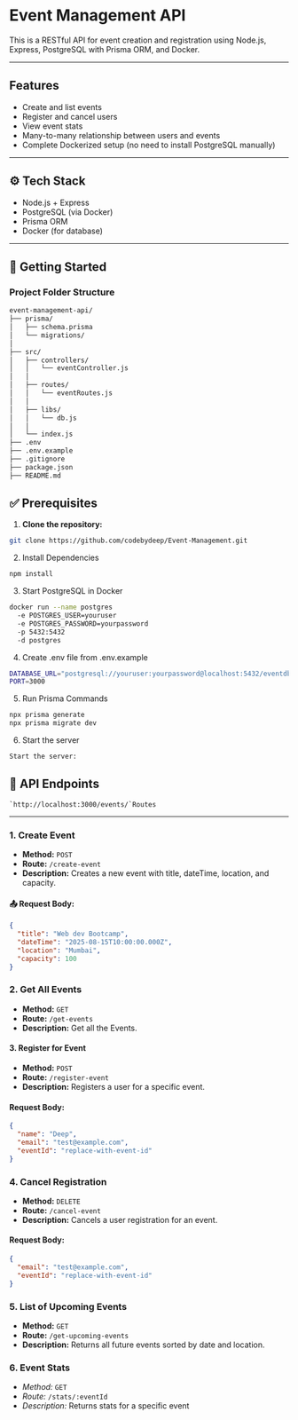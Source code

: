 # Event Management API

This is a RESTful API for event creation and registration using Node.js, Express, PostgreSQL with Prisma ORM, and Docker.

---

## Features

- Create and list events
- Register and cancel users
- View event stats
- Many-to-many relationship between users and events
- Complete Dockerized setup (no need to install PostgreSQL manually)

---

## ⚙️ Tech Stack

- Node.js + Express
- PostgreSQL (via Docker)
- Prisma ORM
- Docker (for database)

---

## 🚀 Getting Started

### Project Folder Structure
```bash
event-management-api/
├── prisma/
│   ├── schema.prisma        
│   └── migrations/          
│
├── src/
│   ├── controllers/
│   │   └── eventController.js   
│   │
│   ├── routes/
│   │   └── eventRoutes.js       
│   │
│   ├── libs/
│   │   └── db.js                
│   │
│   └── index.js                 
├── .env                         
├── .env.example                         
├── .gitignore                 
├── package.json                
├── README.md                    
```

 ## ✅ Prerequisites

1. **Clone the repository:**

```bash
git clone https://github.com/codebydeep/Event-Management.git

```
2. Install Dependencies
```bash
npm install
```

3. Start PostgreSQL in Docker

```bash
docker run --name postgres 
  -e POSTGRES_USER=youruser 
  -e POSTGRES_PASSWORD=yourpassword 
  -p 5432:5432 
  -d postgres
```
4. Create .env file from .env.example
```bash
DATABASE_URL="postgresql://youruser:yourpassword@localhost:5432/eventdb?schema=public"
PORT=3000
```

5. Run Prisma Commands
```bash
npx prisma generate
npx prisma migrate dev
```

6. Start the server
```bash
Start the server:
```


## 📮 API Endpoints
```
`http://localhost:3000/events/`Routes
```
---

### 1. Create Event

- **Method:** `POST`  
- **Route:** `/create-event`  
- **Description:** Creates a new event with title, dateTime, location, and capacity.

#### 📤 Request Body:
```json
{
  "title": "Web dev Bootcamp",
  "dateTime": "2025-08-15T10:00:00.000Z",
  "location": "Mumbai",
  "capacity": 100
}
```

### 2. Get All Events

- **Method:** `GET`  
- **Route:** `/get-events`  
- **Description:** Get all the Events.

#### 3. Register for Event

- **Method:** `POST`
- **Route:** `/register-event`
- **Description:** Registers a user for a specific event.

####  Request Body:
```json
{ 
  "name": "Deep",
  "email": "test@example.com",
  "eventId": "replace-with-event-id"
}
```

### 4. Cancel Registration
- **Method:** `DELETE`
- **Route:** `/cancel-event`
- **Description:** Cancels a user registration for an event.

####  Request Body:
```json
{
  "email": "test@example.com",
  "eventId": "replace-with-event-id"
}
```

### 5. List of Upcoming Events
- **Method:** `GET`
- **Route:** `/get-upcoming-events`
- **Description:** Returns all future events sorted by date and location.


### 6. Event Stats
- *Method:* `GET`
- *Route:* `/stats/:eventId`
- *Description:* Returns stats for a specific event
